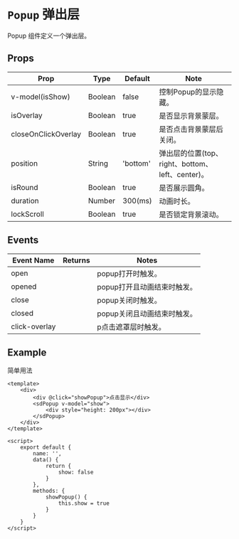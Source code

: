 # `Popup` 弹出层
Popup 组件定义一个弹出层。

## Props
| Prop | Type | Default | Note |
|---|---|---|---|
| v-model(isShow) | Boolean | false | 控制Popup的显示隐藏。
| isOverlay | Boolean | true | 是否显示背景蒙层。
| closeOnClickOverlay | Boolean | true | 是否点击背景蒙层后关闭。
| position | String | 'bottom' | 弹出层的位置(top、right、bottom、left、center)。
| isRound | Boolean | true | 是否展示圆角。
| duration | Number | 300(ms) | 动画时长。
| lockScroll | Boolean | true | 是否锁定背景滚动。

## Events
| Event Name | Returns | Notes |
|---|---|---|
| open |  | popup打开时触发。
| opened |  | popup打开且动画结束时触发。
| close |  | popup关闭时触发。
| closed |  | popup关闭且动画结束时触发。
| click-overlay |  | p点击遮罩层时触发。

<!--
## Methods
None.

## Static Props
None.

## Static Methods
None.
-->

## Example
简单用法
```
<template>
    <div>
        <div @click="showPopup">点击显示</div>
        <sdPopup v-model="show">
            <div style="height: 200px"></div>
        </sdPopup>
    </div>
</template>

<script>
    export default {
        name: '',
        data() {
            return {
                show: false
            }
        },
        methods: {
            showPopup() {
                this.show = true
            }
        }
    }
</script>

```
